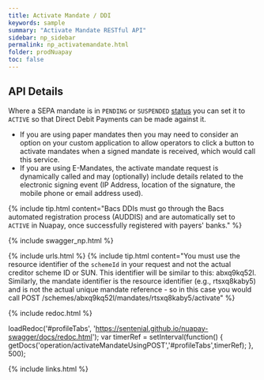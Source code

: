 ```yaml
---
title: Activate Mandate / DDI
keywords: sample
summary: "Activate Mandate RESTful API"
sidebar: np_sidebar
permalink: np_activatemandate.html
folder: prodNuapay
toc: false
---
```


## API Details

Where a SEPA mandate is in `PENDING` or `SUSPENDED` [status](np_mandatestatuses.html) you can set it to `ACTIVE` so that Direct Debit Payments can be made against it.

* If you are using paper mandates then you may need to consider an option on your custom application to allow operators to click a button to activate mandates when a signed mandate is received, which would call this service.
* If you are using E-Mandates, the activate mandate request is dynamically called and may (optionally) include details related to the electronic signing event (IP Address, location of the signature, the mobile phone or email address used).


{% include tip.html content="Bacs DDIs must go through the Bacs automated registration process (AUDDIS) and are automatically set to `ACTIVE` in Nuapay, once successfully registered with payers' banks." %}


{% include swagger_np.html %}

{% include urls.html %}
{% include tip.html content="You must use the resource identifier of the `schemeId` in your request and not the actual creditor scheme ID or SUN. This identifier will be similar to this: abxq9kq52l. Similarly, the mandate identifier is the resource identifier (e.g., rtsxq8kaby5) and is not the actual unique mandate reference - so in this case you would call POST /schemes/abxq9kq52l/mandates/rtsxq8kaby5/activate" %}

<ul id="profileTabs" class="nav nav-tabs">


</ul>

{% include redoc.html %}

loadRedoc('#profileTabs', 'https://sentenial.github.io/nuapay-swagger/docs/redoc.html');
var timerRef = setInterval(function() { getDocs('operation/activateMandateUsingPOST','#profileTabs',timerRef); }, 500);


</script>


<div id="mydiv"></div>
</div>
</div>


{% include links.html %}
